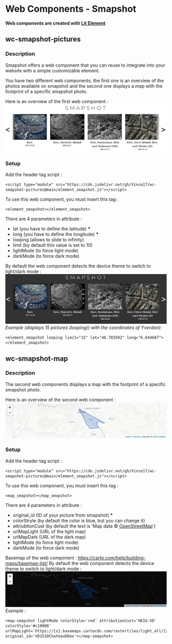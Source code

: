 
# Web Components - Smapshot

**Web components are created with [Lit Element](https://lit.dev/)**

## wc-smapshot-pictures

### Description

Smapshot offers a web component that you can reuse to integrate into your website with a simple customizable element.

You have two different web components, the first one is an overview of the photos available on smapshot and the second one displays a map with the footprint of a specific smapshot photo.

Here is an overview of the first web component :
![enter image description here](https://raw.githubusercontent.com/Vince17/wc-smapshot-pictures/master/screenshot.png)
### Setup

Add the header tag script :

    <script type="module" src="https://cdn.jsdelivr.net/gh/Vince17/wc-smapshot-pictures@main/element_smapshot.js"></script>

To use this web component, you must insert this tag :

	<element_smapshot></element_smapshot>

There are 4 parameters in attribute :
- lat (you have to define the latitude) **\***
- long (you have to define the longitude) **\***
- looping (allows to slide to infinity)
- limit (by default this value is set to 10)
- lightMode (to force light mode)
- darkMode (to force dark mode)

By default the web component detects the device theme to switch to light/dark mode :
![The dark mode](https://raw.githubusercontent.com/Vince17/wc-smapshot-pictures/master/screenshot_dark.png)
*Exemple (displays 15 pictures (looping)) with the coordinates of Yverdon):*

	<element_smapshot looping limit="15" lat="46.783502" long="6.644687"></element_smapshot>

## wc-smapshot-map
  
### Description
The second web components displays a map with the footprint of a specific smapshot photo.

Here is an overview of the second web component :
![enter image description here](https://raw.githubusercontent.com/Vince17/wc-smapshot-pictures/master/screenshot_map.png) 
### Setup

Add the header tag script :

    <script type="module" src="https://cdn.jsdelivr.net/gh/Vince17/wc-smapshot-pictures@main/element_smapshot.js"></script>

To use this web component, you must insert this tag :

	<map_smapshot></map_smapshot>

There are 4 parameters in attribute :
- original_id (ID of your picture from smapshot) **\***
- colorStryle (by default the color is blue, but you can change it)
- attriubtionCust (by default the text is 'Map data &copy; <a target="_blank" href="https://www.openstreetmap.org/copyright">OpenStreetMap</a>')
- urlMapLight (URL of the light map)
- urlMapDark (URL of the dark map)
- lightMode (to force light mode)
- darkMode (to force dark mode)

Basemap of the web component : https://carto.com/help/building-maps/basemap-list/
By default the web component detects the device theme to switch to light/dark mode :
![The dark mode](https://raw.githubusercontent.com/Vince17/wc-smapshot-pictures/master/screenshot_map_dark.png) 
*Exemple :*

	<map-smapshot lightMode colorStyle='red' attributionCust='HEIG-VD'  colorStyle='#c10000' urlMapLight='https://{s}.basemaps.cartocdn.com/rastertiles/light_all/{z}/{x}/{y}.png' original_id='VD1510ChateauDOex'></map-smapshot>
